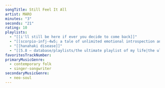 ```yaml
---
songTitle: Still Feel It All
artist: MARO
minutes: "3"
seconds: "21"
rating: 10
playlists:
  - "[[i'll still be here if ever you decide to come back]]"
  - "[[scorpio-infj-4w5; a tale of unlimited emotional introspection and arcane bullshit]]"
  - "[[hanahaki disease]]"
  - "[[5.8 — database/playlists/the ultimate playlist of my life|the ultimate playlist of my life]]"
favoritesTrackNumber:
primaryMusicGenre:
  - contemporary folk
  - singer-songwriter
secondaryMusicGenre:
  - neo-soul
---
```

